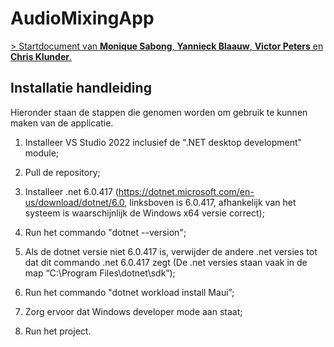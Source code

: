 # AudioMixingApp

[> Startdocument van **Monique Sabong**, **Yannieck Blaauw**, **Victor Peters** en **Chris Klunder**.](./documents/STARTDOCUMENT.md)

## Installatie handleiding
Hieronder staan de stappen die genomen worden om gebruik te kunnen maken van de applicatie.

1. Installeer VS Studio 2022 inclusief de ".NET desktop development" module;

2. Pull de repository;

3. Installeer .net 6.0.417 (https://dotnet.microsoft.com/en-us/download/dotnet/6.0, linksboven is 6.0.417, afhankelijk van het systeem is waarschijnlijk de Windows x64 versie correct);

4. Run het commando "dotnet --version";

5. Als de dotnet versie niet 6.0.417 is, verwijder de andere .net versies tot dat dit commando .net 6.0.417 zegt (De .net versies staan vaak in de map “C:\Program Files\dotnet\sdk”);

6. Run het commando "dotnet workload install Maui”;

7. Zorg ervoor dat Windows developer mode aan staat;

8. Run het project.
